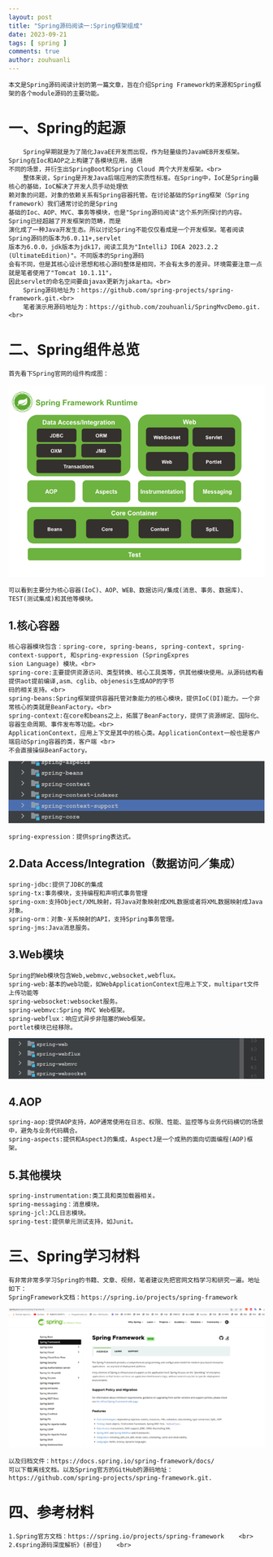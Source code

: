 ```yaml
---
layout: post
title: "Spring源码阅读一:Spring框架组成"
date: 2023-09-21
tags: [ spring ]
comments: true
author: zouhuanli
---
```


    本文是Spring源码阅读计划的第一篇文章，旨在介绍Spring Framework的来源和Spring框架的各个module源码的主要功能。

# 一、Spring的起源

        Spring早期就是为了简化JavaEE开发而出现，作为轻量级的JavaWEB开发框架。Spring在Ioc和AOP之上构建了各模块应用，适用
    不同的场景，并衍生出SpringBoot和Spring Cloud 两个大开发框架。<br>
        整体来说，Spring是开发Java后端应用的实质性标准。在Spring中，IoC是Spring最核心的基础，IoC解决了开发人员手动处理依
    赖对象的问题，对象的依赖关系有Spring容器托管。在讨论基础的Spring框架（Spring framework）我们通常讨论的是Spring
    基础的Ioc、AOP、MVC、事务等模块，也是"Spring源码阅读"这个系列所探讨的内容。Spring已经超越了开发框架的范畴，而是
    演化成了一种Java开发生态。所以讨论Spring不能仅仅看成是一个开发框架。笔者阅读Spring源码的版本为6.0.11+,servlet
    版本为6.0.0，jdk版本为jdk17，阅读工具为"IntelliJ IDEA 2023.2.2 (UltimateEdition)"。不同版本的Spring源码
    会有不同，但是其核心设计思想和核心源码整体是相同，不会有太多的差异。环境需要注意一点就是笔者使用了"Tomcat 10.1.11"，
    因此servlet的命名空间要由javax更新为jakarta。<br>
        Spring源码地址为：https://github.com/spring-projects/spring-framework.git.<br>
        笔者演示用源码地址为：https://github.com/zouhuanli/SpringMvcDemo.git.<br>

# 二、Spring组件总览

    首先看下Spring官网的组件构成图：
![Spring-overview](../images/2023-09-21-spring_source_code_reading_1/spring-overview.png)

    可以看到主要分为核心容器(IoC)、AOP、WEB、数据访问/集成(消息、事务、数据库)、TEST(测试集成)和其他等模块。

## 1.核心容器

    核心容器模块包含：spring-core, spring-beans, spring-context, spring-context-support, 和spring-expression (SpringExpres
    sion Language) 模块。<br>
    spring-core:主要提供资源访问、类型转换、核心工具类等，供其他模块使用。从源码结构看提供aot提前编译,asm、cglib、objenesis生成AOP的字节
    码的相关支持。<br>
    spring-beans:Spring框架提供容器托管对象能力的核心模块，提供IoC(DI)能力。一个非常核心的类就是BeanFactory。<br>
    spring-context:在core和beans之上，拓展了BeanFactory，提供了资源绑定、国际化、容器生命周期、事件发布等功能。<br>
    ApplicationContext，应用上下文是其中的核心类。ApplicationContext一般也是客户端启动Spring容器的类，客户端 <br>
    不会直接操纵BeanFactory。
![spring-core和spring-beans](../images/2023-09-21-spring_source_code_reading_1/core_and_beans.png)
    
    spring-expression：提供spring表达式。

## 2.Data Access/Integration（数据访问／集成）

    spring-jdbc:提供了JDBC的集成
    spring-tx:事务模块，支持编程和声明式事务管理
    spring-oxm:支持Object/XML映射，将Java对象映射成XML数据或者将XML数据映射成Java对象。
    spring-orm：对象-关系映射的API，支持Spring事务管理。
    spring-jms:Java消息服务。

## 3.Web模块

    Spring的Web模块包含Web,webmvc,websocket,webflux。
    spring-web:基本的web功能，如WebApplicationContext应用上下文，multipart文件上传功能等
    spring-websocket:websocket服务。
    spring-webmvc:Spring MVC Web框架。
    spring-webflux：响应式异步非阻塞的Web框架。
    portlet模块已经移除。
![spring-web](../images/2023-09-21-spring_source_code_reading_1/web.png)
## 4.AOP

    spring-aop:提供AOP支持，AOP通常使用在日志、权限、性能、监控等与业务代码横切的场景中，避免与业务代码耦合。
    spring-aspects:提供和AspectJ的集成，AspectJ是一个成熟的面向切面编程(AOP)框架。

## 5.其他模块

    spring-instrumentation:类工具和类加载器相关。
    spring-messaging：消息模块。
    spring-jcl:JCL日志模块。
    spring-test:提供单元测试支持，如Junit。

# 三、Spring学习材料

    有非常非常多学习Spring的书籍、文章、视频，笔者建议先把官网文档学习和研究一遍。地址如下：
    SpringFramework文档：https://spring.io/projects/spring-framework
![springdoc](../images/2023-09-21-spring_source_code_reading_1/springdoc.png)
    
    以及归档文件：https://docs.spring.io/spring-framework/docs/
    可以下载离线文档。以及Spring官方的GitHub的源码地址：https://github.com/spring-projects/spring-framework.git.

# 四、参考材料

    1.Spring官方文档：https://spring.io/projects/spring-framework    <br>
    2.《spring源码深度解析》(郝佳)    <br>
